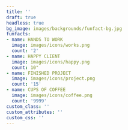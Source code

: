 ```yaml
---
title: ''
draft: true
headless: true
bg_image: images/backgrounds/funfact-bg.jpg
funfacts:
- name: HANDS TO WORK
  image: images/icons/works.png
  count: '2'
- name: HAPPY CLIENT
  image: images/icons/happy.png
  count: 10"
- name: FINISHED PROJECT
  image: images/icons/project.png
  count: '15'
- name: CUPS OF COFFEE
  image: images/icons/coffee.png
  count: '9999'
custom_class: ''
custom_attributes: ''
custom_css: ''
---
```


